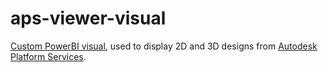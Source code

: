 # aps-viewer-visual

[Custom PowerBI visual](https://powerbi.microsoft.com/en-us/developers/custom-visualization/), used to display 2D and 3D designs from [Autodesk Platform Services](https://aps.autodesk.com).

